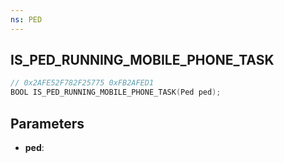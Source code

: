```yaml
---
ns: PED
---
```

## IS_PED_RUNNING_MOBILE_PHONE_TASK

```c
// 0x2AFE52F782F25775 0xFB2AFED1
BOOL IS_PED_RUNNING_MOBILE_PHONE_TASK(Ped ped);
```

## Parameters
* **ped**:
